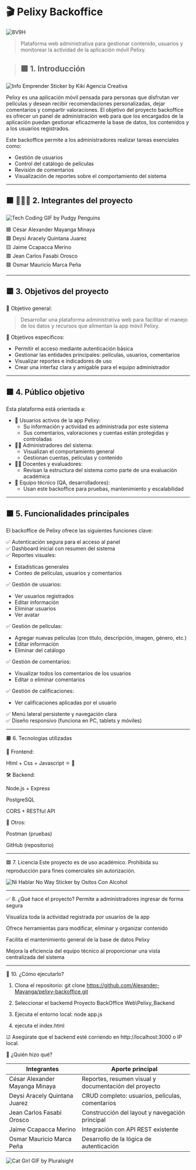 # 🎬 Pelixy Backoffice

![8V9H](https://github.com/user-attachments/assets/9a44695f-c528-426f-939d-1e5dee320881)

> Plataforma web administrativa para gestionar contenido, usuarios y monitorear la actividad de la aplicación móvil Pelixy.

> ## 🟪 1. Introducción
![Info Emprender Sticker by Kiki Agencia Creativa](https://github.com/user-attachments/assets/5da5ac25-0d62-4fbb-97bb-ecc1a0220179)

Pelixy es una aplicación móvil pensada para personas que disfrutan ver películas y desean recibir recomendaciones personalizadas, dejar comentarios y compartir valoraciones.
El objetivo del proyecto backoffice es ofrecer un panel de administración web para que los encargados de la aplicación puedan gestionar eficazmente la base de datos, los contenidos y a los usuarios registrados.

Este backoffice permite a los administradores realizar tareas esenciales como:

- Gestión de usuarios
- Control del catálogo de películas
- Revisión de comentarios
- Visualización de reportes sobre el comportamiento del sistema

-------------------------------------------------------------------------------------------------------------------------------------------------------------

## 🟪 🧑‍🤝‍🧑 2. Integrantes del proyecto

![Tech Coding GIF by Pudgy Penguins](https://github.com/user-attachments/assets/4af3fb1c-dc1f-417a-85ed-93cc3118fd3c)

🟦 César Alexander Mayanga Minaya  
🟩 Deysi Aracely Quintana Juarez  
🟨 Jaime Ccapacca Merino  
🟥 Jean Carlos Fasabi Orosco  
🟪 Osmar Mauricio Marca Peña

-------------------------------------------------------------------------------------------------------------------------------------------------------------

## 🟦 3. Objetivos del proyecto

🎯 Objetivo general:
> Desarrollar una plataforma administrativa web para facilitar el manejo de los datos y recursos que alimentan la app móvil Pelixy.

🎯 Objetivos específicos: 
- Permitir el acceso mediante autenticación básica
- Gestionar las entidades principales: películas, usuarios, comentarios
- Visualizar reportes e indicadores de uso
- Crear una interfaz clara y amigable para el equipo administrador

-------------------------------------------------------------------------------------------------------------------------------------------------------------

## 🟩 4. Público objetivo

Esta plataforma está orientada a:

- 👥 Usuarios activos de la app Pelixy:
  - Su información y actividad es administrada por este sistema
  - Sus comentarios, valoraciones y cuentas están protegidas y controladas
- 👨‍💼 Administradores del sistema:
  - Visualizan el comportamiento general
  - Gestionan cuentas, películas y contenido
- 🧑‍🏫 Docentes y evaluadores:
  - Revisan la estructura del sistema como parte de una evaluación académica
- 👥 Equipo técnico (QA, desarrolladores):
  - Usan este backoffice para pruebas, mantenimiento y escalabilidad

-------------------------------------------------------------------------------------------------------------------------------------------------------------

## 🟧 5. Funcionalidades principales

El backoffice de Pelixy ofrece las siguientes funciones clave:

✅ Autenticación segura para el acceso al panel  
✅ Dashboard inicial con resumen del sistema  
✅ Reportes visuales:
- Estadísticas generales
- Conteo de películas, usuarios y comentarios
  
✅ Gestión de usuarios:
- Ver usuarios registrados
- Editar información
- Eliminar usuarios
- Ver avatar

✅ Gestión de películas:
- Agregar nuevas películas (con título, descripción, imagen, género, etc.)
- Editar información
- Eliminar del catálogo

✅ Gestión de comentarios:
- Visualizar todos los comentarios de los usuarios
- Editar o eliminar comentarios 

✅ Gestión de calificaciones:
- Ver calificaciones aplicadas por el usuario

✅ Menú lateral persistente y navegación clara  
✅ Diseño responsivo (funciona en PC, tablets y móviles)

-------------------------------------------------------------------------------------------------------------------------------------------------------------

🟫 6. Tecnologías utilizadas

🧠 Frontend:

Html + Css + Javascript  ⚛️ 🎨

🛠 Backend:

Node.js + Express

PostgreSQL

CORS + RESTful API

🧪 Otros:

Postman (pruebas)

GitHub (repositorio)

-------------------------------------------------------------------------------------------------------------------------------------------------------------

🟦 7. Licencia
Este proyecto es de uso académico.
Prohibida su reproducción para fines comerciales sin autorización.

![Ni Hablar No Way Sticker by Ositos Con Alcohol](https://github.com/user-attachments/assets/1de98e56-5916-4d70-8370-ab368855dccd)

-------------------------------------------------------------------------------------------------------------------------------------------------------------

✅ 8. ¿Qué hace el proyecto?
Permite a administradores ingresar de forma segura

Visualiza toda la actividad registrada por usuarios de la app

Ofrece herramientas para modificar, eliminar y organizar contenido

Facilita el mantenimiento general de la base de datos Pelixy

Mejora la eficiencia del equipo técnico al proporcionar una vista centralizada del sistema


-------------------------------------------------------------------------------------------------------------------------------------------------------------

🚀 10. ¿Cómo ejecutarlo?

1. Clona el repositorio:
git clone https://github.com/Alexander-Mayanga/pelixy-backoffice.git

2. Seleccionar el backemd
   Proyecto BackOffice Web\Pelixy_Backend
   
3. Ejecuta el entorno local:
    node app.js

4. ejecuta el index.html
   
☑ Asegúrate que el backend esté corriendo en http://localhost:3000 o IP local.

👥 ¿Quién hizo qué?

|           Integrantes             |        Aporte principal                              
| --------------------------------- | -------------------------------------------------------- |
|  César Alexander Mayanga Minaya   |   Reportes, resumen visual y documentación del proyecto  |
|  Deysi Aracely Quintana Juarez    |   CRUD completo: usuarios, películas, comentarios        |
|  Jean Carlos Fasabi Orosco        |   Construcción del layout y navegación principal         |
|  Jaime Ccapacca Merino            |   Integración con API REST existente                     |
|  Osmar Mauricio Marca Peña        |   Desarrollo de la lógica de autenticación               |

![Cat Girl GIF by Pluralsight](https://github.com/user-attachments/assets/b91162f2-020a-45a7-914e-dda490d6e7ae)















